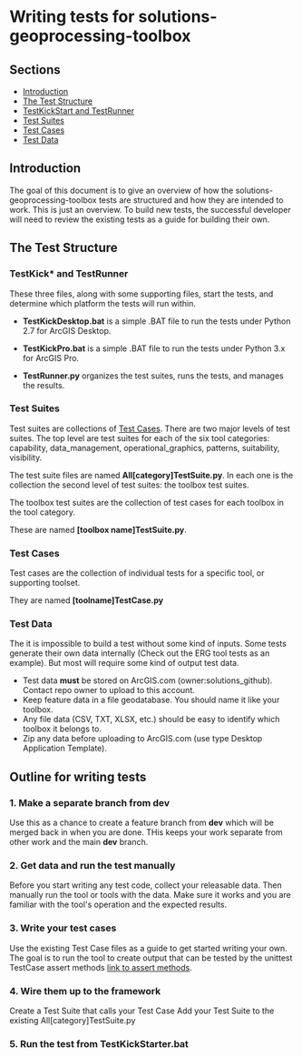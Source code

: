 # Writing tests for solutions-geoprocessing-toolbox

## Sections
* [Introduction](#introduction)
* [The Test Structure](#the-test-structure)
* [TestKickStart and TestRunner](testkickstart-and-testrunner)
* [Test Suites](#test-suites)
* [Test Cases](#test-cases)
* [Test Data](#test-data)

## Introduction
The goal of this document is to give an overview of how the solutions-geoprocessing-toolbox tests are structured and how they are intended to work. This is just an overview. To build new tests, the successful developer will need to review the existing tests as a guide for building their own.

## The Test Structure

### TestKick* and TestRunner
These three files, along with some supporting files, start the tests, and determine which platform the tests will run within.

- **TestKickDesktop.bat** is a simple .BAT file to run the tests under Python 2.7 for ArcGIS Desktop.

- **TestKickPro.bat** is a simple .BAT file to run the tests under Python 3.x for ArcGIS Pro.

- **TestRunner.py** organizes the test suites, runs the tests, and manages the results.

### Test Suites
Test suites are collections of [Test Cases](#test-cases). There are two major levels of test suites. The top level are test suites for each of the six tool categories: capability, data_management, operational_graphics, patterns, suitability, visibility. 

The test suite files are named **All[category]TestSuite.py**. In each one is the collection the second level of test suites: the toolbox test suites.

The toolbox test suites are the collection of test cases for each toolbox in the tool category.

These are named **[toolbox name]TestSuite.py**. 

### Test Cases
Test cases are the collection of individual tests for a specific tool, or supporting toolset.

They are named **[toolname]TestCase.py**

### Test Data
The it is impossible to build a test without some kind of inputs. Some tests generate their own data internally (Check out the ERG tool tests as an example). But most will require some kind of output test data.

* Test data **must** be stored on ArcGIS.com (owner:solutions_github). Contact repo owner to upload to this account.
* Keep feature data in a file geodatabase. You should name it like your toolbox.
* Any file data (CSV, TXT, XLSX, etc.) should be easy to identify which toolbox it belongs to.
* Zip any data before uploading to ArcGIS.com (use type Desktop Application Template).

## Outline for writing tests
### 1. Make a separate branch from dev
Use this as a chance to create a feature branch from **dev** which will be merged back in when you are done. THis keeps your work separate from other work and the main **dev** branch.

### 2. Get data and run the test manually
Before you start writing any test code, collect your releasable data. Then manually run the tool or tools with the data. Make sure it works and you are familiar with the tool's operation and the expected results.

### 3. Write your test cases
Use the existing Test Case files as a guide to get started writing your own. The goal is to run the tool to create output that can be tested by the unittest TestCase assert methods [link to assert methods](https://docs.python.org/3/library/unittest.html#unittest.TestCase).

### 4. Wire them up to the framework
Create a Test Suite that calls your Test Case
Add your Test Suite to the existing All[category]TestSuite.py

### 5. Run the test from TestKickStarter.bat

